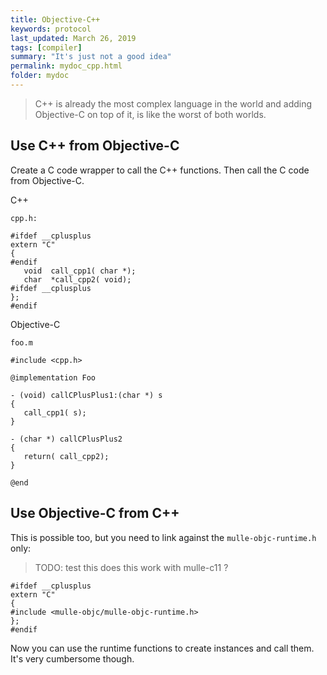 ```yaml
---
title: Objective-C++
keywords: protocol
last_updated: March 26, 2019
tags: [compiler]
summary: "It's just not a good idea"
permalink: mydoc_cpp.html
folder: mydoc
---
```


> C++ is already the most complex language in the world and adding Objective-C
> on top of it, is like the worst of both worlds.

## Use C++ from Objective-C

Create a C code wrapper to call the C++ functions. Then call the C code from
Objective-C.


C++

`cpp.h:`

```
#ifdef __cplusplus
extern "C"
{
#endif
   void  call_cpp1( char *);
   char  *call_cpp2( void);
#ifdef __cplusplus
};
#endif
```

Objective-C



`foo.m`

```
#include <cpp.h>

@implementation Foo

- (void) callCPlusPlus1:(char *) s
{
   call_cpp1( s);
}

- (char *) callCPlusPlus2
{
   return( call_cpp2);
}

@end
```

## Use Objective-C from C++

This is possible too, but you need to link against the `mulle-objc-runtime.h`
only:


> TODO: test this does this work with mulle-c11 ?

```
#ifdef __cplusplus
extern "C"
{
#include <mulle-objc/mulle-objc-runtime.h>
};
#endif
```

Now you can use the runtime functions to create instances and call them.
It's very cumbersome though.





